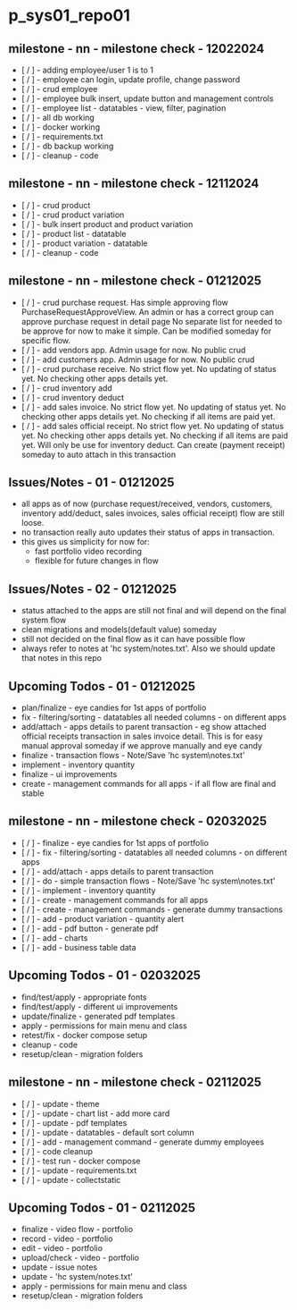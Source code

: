 # p_sys01_repo01

## milestone - nn - milestone check - 12022024

- [ / ] - adding employee/user 1 is to 1
- [ / ] - employee can login, update profile, change password
- [ / ] - crud employee
- [ / ] - employee bulk insert, update button and management controls
- [ / ] - employee list - datatables - view, filter, pagination
- [ / ] - all db working
- [ / ] - docker working
- [ / ] - requirements.txt
- [ / ] - db backup working
- [ / ] - cleanup - code

## milestone - nn - milestone check - 12112024

- [ / ] - crud product
- [ / ] - crud product variation
- [ / ] - bulk insert product and product variation
- [ / ] - product list - datatable
- [ / ] - product variation - datatable
- [ / ] - cleanup - code

## milestone - nn - milestone check - 01212025

- [ / ] - crud purchase request. Has simple approving flow PurchaseRequestApproveView. An admin or has a correct group can approve purchase request in detail page No separate list for needed to be approve for now to make it simple. Can be modified someday for specific flow.
- [ / ] - add vendors app. Admin usage for now. No public crud
- [ / ] - add customers app. Admin usage for now. No public crud
- [ / ] - crud purchase receive. No strict flow yet. No updating of status yet. No checking other apps details yet.
- [ / ] - crud inventory add
- [ / ] - crud inventory deduct
- [ / ] - add sales invoice. No strict flow yet. No updating of status yet. No checking other apps details yet. No checking if all items are paid yet.
- [ / ] - add sales official receipt. No strict flow yet. No updating of status yet. No checking other apps details yet. No checking if all items are paid yet. Will only be use for inventory deduct. Can create (payment receipt) someday to auto attach in this transaction

## Issues/Notes - 01 - 01212025

- all apps as of now (purchase request/received, vendors, customers, inventory add/deduct, sales invoices, sales official receipt) flow are still loose.
- no transaction really auto updates their status of apps in transaction.
- this gives us simplicity for now for:
  - fast portfolio video recording
  - flexible for future changes in flow

## Issues/Notes - 02 - 01212025

- status attached to the apps are still not final and will depend on the final system flow
- clean migrations and models(default value) someday
- still not decided on the final flow as it can have possible flow
- always refer to notes at 'hc system/notes.txt'. Also we should update that notes in this repo

## Upcoming Todos - 01 - 01212025

- plan/finalize - eye candies for 1st apps of portfolio
- fix - filtering/sorting - datatables all needed columns - on different apps
- add/attach - apps details to parent transaction - eg show attached official receipts transaction in sales invoice detail. This is for easy manual approval someday if we approve manually and eye candy
- finalize - transaction flows - Note/Save 'hc system\notes.txt'
- implement - inventory quantity
- finalize - ui improvements
- create - management commands for all apps - if all flow are final and stable

## milestone - nn - milestone check - 02032025

- [ / ] - finalize - eye candies for 1st apps of portfolio
- [ / ] - fix - filtering/sorting - datatables all needed columns - on different apps
- [ / ] - add/attach - apps details to parent transaction
- [ / ] - do - simple transaction flows - Note/Save 'hc system\notes.txt'
- [ / ] - implement - inventory quantity
- [ / ] - create - management commands for all apps
- [ / ] - create - management commands - generate dummy transactions
- [ / ] - add - product variation - quantity alert
- [ / ] - add - pdf button - generate pdf
- [ / ] - add - charts
- [ / ] - add - business table data

## Upcoming Todos - 01 - 02032025

- find/test/apply - appropriate fonts
- find/test/apply - different ui improvements
- update/finalize - generated pdf templates
- apply - permissions for main menu and class
- retest/fix - docker compose setup
- cleanup - code
- resetup/clean - migration folders

## milestone - nn - milestone check - 02112025

- [ / ] - update - theme
- [ / ] - update - chart list - add more card
- [ / ] - update - pdf templates
- [ / ] - update - datatables - default sort column
- [ / ] - add - management command - generate dummy employees
- [ / ] - code cleanup
- [ / ] - test run - docker compose
- [ / ] - update - requirements.txt
- [ / ] - update - collectstatic

## Upcoming Todos - 01 - 02112025

- finalize - video flow - portfolio
- record - video - portfolio
- edit - video - portfolio
- upload/check - video - portfolio
- update - issue notes
- update - 'hc system/notes.txt'
- apply - permissions for main menu and class
- resetup/clean - migration folders
